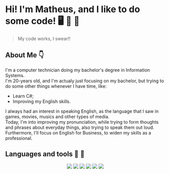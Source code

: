 # Hi! I'm Matheus, and I like to do some code! 🖥️ 🔌 📄

> My code works, I swear!!

## About Me 👇
I'm a computer technician doing my bachelor's degree in Information Systems.<br>
I'm 20-years old, and I'm actualy just focusing on my bachelor, but trying to do some other things whenever I have time, like:<br>

  - Learn C#;
  - Improving my English skills.

I always had an interest in speaking English, as the language that I saw in games, movies, musics and other types of media.<br>
Today, I'm into improving my pronunciation, while trying to form thoughts and phrases about everyday things, also trying to speak them out loud.<br>
Furthermore, I'll focus on English for Business, to widen my skills as a professional.

## Languages and tools 📜 🧰

<div align = "center">
  
  <img src="https://img.shields.io/badge/HTML5-E34F26?style=for-the-badge&logo=html5&logoColor=white">
  <img src="https://img.shields.io/badge/CSS3-1572B6?style=for-the-badge&logo=css3&logoColor=white">
  <img src="https://img.shields.io/badge/JavaScript-F7DF1E?style=for-the-badge&logo=javascript&logoColor=black">
  <img src="https://img.shields.io/badge/java-%23ED8B00.svg?style=for-the-badge&logo=java&logoColor=white">
  <img src="https://img.shields.io/badge/Git-F05032?style=for-the-badge&logo=git&logoColor=white">
  <img src="https://img.shields.io/badge/Visual%20Studio%20Code-0078d7.svg?style=for-the-badge&logo=visual-studio-code&logoColor=white">
  
</div>
